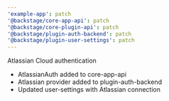 ```yaml
---
'example-app': patch
'@backstage/core-app-api': patch
'@backstage/core-plugin-api': patch
'@backstage/plugin-auth-backend': patch
'@backstage/plugin-user-settings': patch
---
```


Atlassian Cloud authentication

- AtlassianAuth added to core-app-api
- Atlassian provider added to plugin-auth-backend
- Updated user-settings with Atlassian connection
